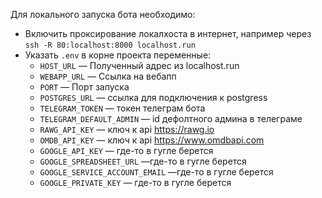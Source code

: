 Для локального запуска бота необходимо:

- Включить проксирование локалхоста в интернет, например через `ssh -R 80:localhost:8000 localhost.run`
- Указать `.env`  в корне проекта переменные:
  - `HOST_URL` — Полученный адрес из localhost.run 
  - `WEBAPP_URL` — Ссылка на вебапп
  - `PORT` — Порт запуска
  - `POSTGRES_URL` — ссылка для подключения к postgress
  - `TELEGRAM_TOKEN` — токен телеграм бота
  - `TELEGRAM_DEFAULT_ADMIN` — id дефолтного админа в телеграме
  - `RAWG_API_KEY` — ключ к api https://rawg.io
  - `OMDB_API_KEY` — ключ к api https://www.omdbapi.com
  - `GOOGLE_API_KEY` — где-то в гугле берется
  - `GOOGLE_SPREADSHEET_URL` —где-то в гугле берется
  - `GOOGLE_SERVICE_ACCOUNT_EMAIL` —где-то в гугле берется
  - `GOOGLE_PRIVATE_KEY` — где-то в гугле берется
